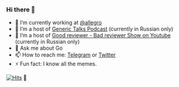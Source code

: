 ### Hi there 👋

- 🔭 I’m currently working at [@allegro](https://github.com/allegro)
- 👯 I’m a host of [Generic Talks Podcast](https://generictalks.com) (currently in Russian only)
- 🤔 I’m a host of [Good reviewer - Bad reviewer Show on Youtube](https://www.youtube.com/channel/UC8_A5W8g7UV0pk0uL66iQAQ) (currently in Russian only)
- 💬 Ask me about Go
- 📫 How to reach me: [Telegram](https://t.me/olegkovalov) or [Twitter](https://twitter.com/oleg_kovalov)
- ⚡ Fun fact: I know all the memes.

<!--
**cristaloleg/cristaloleg** is a ✨ _special_ ✨ repository because its `README.md` (this file) appears on your GitHub profile.

Here are some ideas to get you started:

- 🔭 I’m currently working on ...
- 🌱 I’m currently learning ...
- 👯 I’m looking to collaborate on ...
- 🤔 I’m looking for help with ...
- 💬 Ask me about ...
- 📫 How to reach me: ...
- 😄 Pronouns: ...
- ⚡ Fun fact: ...
-->

[![Hits](http://hits.dwyl.com/cristaloleg/cristaloleg.svg)](http://hits.dwyl.com/cristaloleg/cristaloleg) :eyes:

